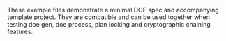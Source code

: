 These example files demonstrate a minimal DOE spec and accompanying template project.
They are compatible and can be used together when testing doe gen, doe process, plan 
locking and cryptographic chaining features.
